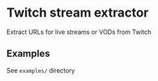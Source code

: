 # Twitch stream extractor

Extract URLs for live streams or VODs from Twitch

## Examples

See `examples/` directory
